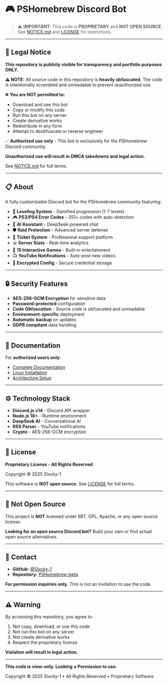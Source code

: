 # 🎮 PSHomebrew Discord Bot

> ⚠️ **IMPORTANT:** This code is **PROPRIETARY** and **NOT OPEN SOURCE**. See [NOTICE.md](docs/NOTICE.md) and [LICENSE](LICENSE) for restrictions.

---

## 🚨 Legal Notice

**This repository is publicly visible for transparency and portfolio purposes ONLY.**

**⚠️ NOTE:** All source code in this repository is **heavily obfuscated**. The code is intentionally scrambled and unreadable to prevent unauthorized use.

❌ **You are NOT permitted to:**
- Download and use this bot
- Copy or modify this code  
- Run this bot on any server
- Create derivative works
- Redistribute in any form
- Attempt to deobfuscate or reverse engineer

✅ **Authorized use only** - This bot is exclusively for the PSHomebrew Discord community.

**Unauthorized use will result in DMCA takedowns and legal action.**

See [NOTICE.md](docs/NOTICE.md) for full terms.

---

## 📋 About

A fully customizable Discord bot for the PSHomebrew community featuring:

- 🎯 **Leveling System** - Gamified progression (1-7 levels)
- 🎮 **PS3/PS4 Error Codes** - 351+ codes with auto-detection
- 🤖 **AI Assistant** - DeepSeek-powered chat
- 🛡️ **Raid Protection** - Advanced server defense
- 🎫 **Ticket System** - Professional support platform
- 📊 **Server Stats** - Real-time analytics
- 🎨 **15 Interactive Games** - Built-in entertainment
- 📺 **YouTube Notifications** - Auto-post new videos
- 🔐 **Encrypted Config** - Secure credential storage

---

## 🔒 Security Features

- **AES-256-GCM Encryption** for sensitive data
- **Password-protected** configuration
- **Code Obfuscation** - Source code is obfuscated and unreadable
- **Environment-specific** deployment
- **Automatic backup** on updates
- **GDPR compliant** data handling

---

## 📖 Documentation

For **authorized users only**:
- [Complete Documentation](docs/DOCUMENTATION.md)
- [Linux Installation](linux-installation/LINUX_INSTALLATION.md)
- [Architecture Setup](docs/ARCH_SETUP.md)

---

## ⚙️ Technology Stack

- **Discord.js v14** - Discord API wrapper
- **Node.js 18+** - Runtime environment
- **DeepSeek AI** - Conversational AI
- **RSS Parser** - YouTube notifications
- **Crypto** - AES-256-GCM encryption

---

## 📜 License

**Proprietary License - All Rights Reserved**

Copyright © 2025 Slxcky-1

This software is **NOT open source**. See [LICENSE](LICENSE) for full terms.

---

## 🚫 Not Open Source

This project is **NOT** licensed under MIT, GPL, Apache, or any open source license.

**Looking for an open source Discord bot?** Build your own or find actual open source alternatives.

---

## 📧 Contact

- **GitHub:** [@Slxcky-1](https://github.com/Slxcky-1)
- **Repository:** [PSHomebrew-beta](https://github.com/Slxcky-1/PSHomebrew-beta)

**For permission inquiries only.** This is not an invitation to use the code.

---

## ⚠️ Warning

By accessing this repository, you agree to:
1. Not copy, download, or use this code
2. Not run this bot on any server
3. Not create derivative works
4. Respect the proprietary license

**Violation will result in legal action.**

---

**This code is view-only. Looking ≠ Permission to use.**

Copyright © 2025 Slxcky-1 • All Rights Reserved • Proprietary Software

